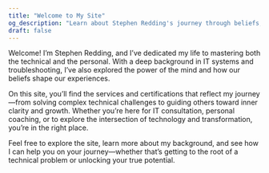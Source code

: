 ```yaml
---
title: "Welcome to My Site"
og_description: "Learn about Stephen Redding's journey through beliefs, personal transformation, and technical expertise, helping others unlock their potential and achieve meaningful change." # OpenGraph description for this page
draft: false
---
```

Welcome! I’m Stephen Redding, and I’ve dedicated my life to mastering both the technical and the personal. With a deep background in IT systems and troubleshooting, I’ve also explored the power of the mind and how our beliefs shape our experiences.

On this site, you’ll find the services and certifications that reflect my journey—from solving complex technical challenges to guiding others toward inner clarity and growth. Whether you’re here for IT consultation, personal coaching, or to explore the intersection of technology and transformation, you’re in the right place.

Feel free to explore the site, learn more about my background, and see how I can help you on your journey—whether that’s getting to the root of a technical problem or unlocking your true potential.